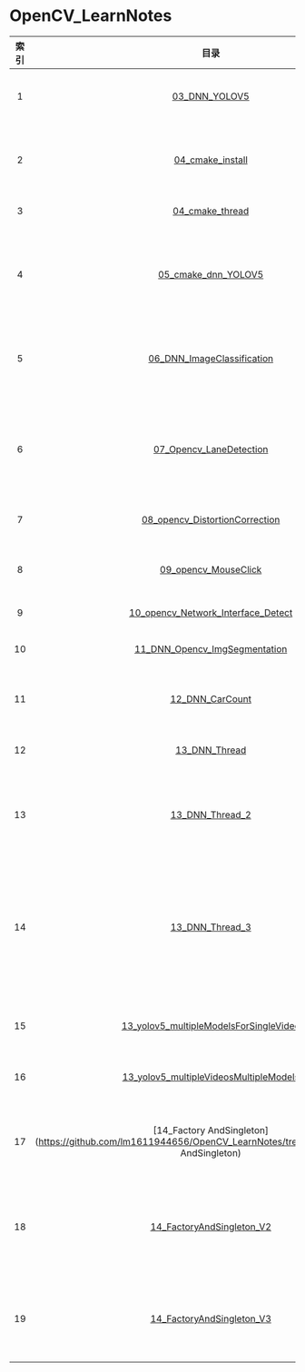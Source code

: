 # OpenCV_LearnNotes

| 索引 |                             目录                             | 功能描述                                                     |
| :--: | :----------------------------------------------------------: | :----------------------------------------------------------- |
|  1   | [03_DNN_YOLOV5](https://github.com/lm1611944656/OpenCV_LearnNotes/tree/master/03_DNN_YOLOV5) | 利用yolov5s.onnx实现目标检测(coco数据集)                     |
|  2   | [04_cmake_install](https://github.com/lm1611944656/OpenCV_LearnNotes/tree/master/04_cmake_install) | 利用cmake安装可执行文件、头文件和库目录到指定位置            |
|  3   | [04_cmake_thread](https://github.com/lm1611944656/OpenCV_LearnNotes/tree/master/04_cmake_thread) | 简单多线程的实现                                             |
|  4   | [05_cmake_dnn_YOLOV5](https://github.com/lm1611944656/OpenCV_LearnNotes/tree/master/05_cmake_dnn_YOLOV5) | 利用yolov5s.onnx实现目标检测(coco数据集)，<strong><font color="blue">包含视频(推理不卡顿)和图像</font></strong> |
|  5   | [06_DNN_ImageClassification](https://github.com/lm1611944656/OpenCV_LearnNotes/tree/master/06_DNN_ImageClassification) | 利用自定义模型(配电房柜门开合关状态)进行<strong><font color="blue">图像分类推理</font></strong> |
|  6   | [07_Opencv_LaneDetection](https://github.com/lm1611944656/OpenCV_LearnNotes/tree/master/07_Opencv_LaneDetection) | opencv c++实现车道线检测(未使用深度学校模型)，内部有一个模块<strong><font color="blue">获取图像中提取感兴趣区域</font></strong> |
|  7   | [08_opencv_DistortionCorrection](https://github.com/lm1611944656/OpenCV_LearnNotes/tree/master/08_opencv_DistortionCorrection) | <strong><font color="blue">社保卡畸变校正</font></strong>    |
|  8   | [09_opencv_MouseClick](https://github.com/lm1611944656/OpenCV_LearnNotes/tree/master/09_opencv_MouseClick) | opencv c++鼠标点击图像，获取点击处的图像宽高                 |
|  9   | [10_opencv_Network_Interface_Detect](https://github.com/lm1611944656/OpenCV_LearnNotes/tree/master/10_opencv_Network_Interface_Detect) | 存在问题                                                     |
|  10  | [11_DNN_Opencv_ImgSegmentation](https://github.com/lm1611944656/OpenCV_LearnNotes/tree/master/11_DNN_Opencv_ImgSegmentation) | 利用yolov5s.onnx<strong><font color="blue">实现图像分割(coco数据集)</font></strong> |
|  11  | [12_DNN_CarCount](https://github.com/lm1611944656/OpenCV_LearnNotes/tree/master/12_DNN_CarCount) | 利用深度学习模型，实现车辆计数                               |
|  12  | [13_DNN_Thread](https://github.com/lm1611944656/OpenCV_LearnNotes/tree/master/13_DNN_Thread) | 利用队列，实现捕获线程和推理线程之间的数据传递               |
|  13  | [13_DNN_Thread_2](https://github.com/lm1611944656/OpenCV_LearnNotes/tree/master/13_DNN_Thread_2) | 利用队列，实现捕获线程和推理线程之间的数据传递<strong><font color="blue">项目结构编程</font></strong> |
|  14  | [13_DNN_Thread_3](https://github.com/lm1611944656/OpenCV_LearnNotes/tree/master/13_DNN_Thread_3) | 利用队列，实现捕获线程和推理线程之间的数据传递<strong><font color="blue">项目结构编程，可以实现多个生成者和多个消费者</font></strong>；<strong><font color="green">队列使用模版类封装，并且实现线程安全</font></strong> |
|  15  | [13_yolov5_multipleModelsForSingleVideo](https://github.com/lm1611944656/OpenCV_LearnNotes/tree/master/13_yolov5_multipleModelsForSingleVideo) | 多线程完成，<strong><font color="blue">多个模型对单个视频的推理</font></strong> |
|  16  | [13_yolov5_multipleVideosMultipleModels](https://github.com/lm1611944656/OpenCV_LearnNotes/tree/master/13_yolov5_multipleVideosMultipleModels) | 多线程完成，<strong><font color="blue">多个模型对多个视频同时推理</font></strong> |
|  17  | [14_Factory AndSingleton](https://github.com/lm1611944656/OpenCV_LearnNotes/tree/master/14_Factory AndSingleton) | <strong><font color="blue">单例模式(模版类封装)，工厂模式(未使用模版类封装)</font></strong> |
|  18  | [14_FactoryAndSingleton_V2](https://github.com/lm1611944656/OpenCV_LearnNotes/tree/master/14_FactoryAndSingleton_V2) | <strong><font color="blue">单例模式(模版类封装)，工厂模式(未使用模版类封装)</font></strong>；<strong><font color="green">工厂模式使用了宏定义</font></strong> |
|  19  | [14_FactoryAndSingleton_V3](https://github.com/lm1611944656/OpenCV_LearnNotes/tree/master/14_FactoryAndSingleton_V3) | <strong><font color="blue">单例模式(模版类封装)，工厂模式(模版类封装)</font></strong>；<strong><font color="green">工厂模式使用了宏定义</font></strong> |
